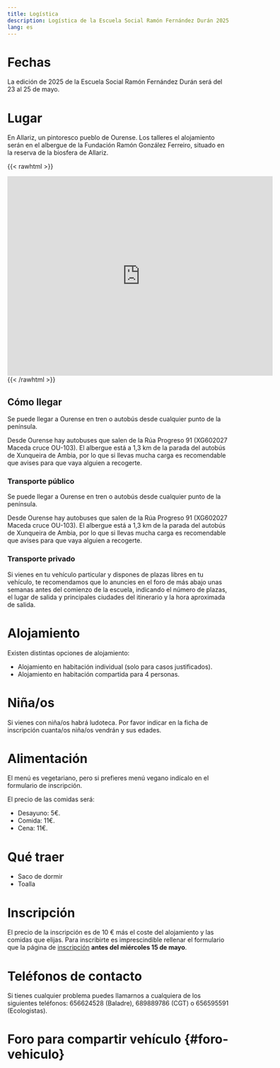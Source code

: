 ```yaml
---
title: Logística
description: Logística de la Escuela Social Ramón Fernández Durán 2025
lang: es
---
```


# Fechas

La edición de 2025 de la Escuela Social Ramón Fernández Durán será del 23 al 25 de mayo.

# Lugar

En Allariz, un pintoresco pueblo de Ourense. Los talleres el alojamiento serán en el albergue de la Fundación Ramón González Ferreiro, situado en la reserva de la biosfera de Allariz.

{{< rawhtml >}}
<iframe src="https://www.google.com/maps/embed?pb=!1m18!1m12!1m3!1d2501.56318784758!2d-7.748877338453476!3d42.199628643518544!2m3!1f0!2f0!3f0!3m2!1i1024!2i768!4f13.1!3m3!1m2!1s0xd3aac8e6d7f00b3%3A0xd3916477b87dc60f!2sFundaci%C3%B3n%20Ram%C3%B3n%20Gonz%C3%A1lez%20Ferreiro!5e1!3m2!1ses!2ses!4v1744725995553!5m2!1ses!2ses" width="600" height="450" style="border:0;" allowfullscreen="" loading="lazy" referrerpolicy="no-referrer-when-downgrade"></iframe>
{{< /rawhtml >}}

## Cómo llegar

Se puede llegar a Ourense en tren o autobús desde cualquier punto de la península. 

Desde Ourense hay autobuses que salen de la Rúa Progreso 91 (XG602027 Maceda cruce OU-103). El albergue está a 1,3 km de la parada del autobús de Xunqueira de Ambia, por lo que si llevas mucha carga es recomendable que avises para que vaya alguien a recogerte.

### Transporte público

Se puede llegar a Ourense en tren o autobús desde cualquier punto de la península. 

Desde Ourense hay autobuses que salen de la Rúa Progreso 91 (XG602027 Maceda cruce OU-103). El albergue está a 1,3 km de la parada del autobús de Xunqueira de Ambia, por lo que si llevas mucha carga es recomendable que avises para que vaya alguien a recogerte.

### Transporte privado

Si vienes en tu vehículo particular y dispones de plazas libres en tu vehículo, te recomendamos que lo anuncies en el foro de más abajo unas semanas antes del comienzo de la escuela, indicando el número de plazas, el lugar de salida y principales ciudades del itinerario y la hora aproximada de salida.

# Alojamiento

Existen distintas opciones de alojamiento:

- Alojamiento en habitación individual (solo para casos justificados).
- Alojamiento en habitación compartida para 4 personas.

# Niña/os

Si vienes con niña/os habrá ludoteca. Por favor indicar en la ficha de inscripción cuanta/os niña/os vendrán y sus edades.

# Alimentación

El menú es vegetariano, pero si prefieres menú vegano indícalo en el formulario de inscripción.

El precio de las comidas será:

- Desayuno: 5€.
- Comida: 11€.
- Cena: 11€.

# Qué traer

- Saco de dormir
- Toalla

# Inscripción

El precio de la inscripción es de 10 € más el coste del alojamiento y las comidas que elijas. Para inscribirte es imprescindible rellenar el formulario que la página de [inscripción](../inscripcion) **antes del miércoles 15 de mayo**.

# Teléfonos de contacto

Si tienes cualquier problema puedes llamarnos a cualquiera de los siguientes teléfonos: 656624528 (Baladre), 689889786 (CGT) o 656595591 (Ecologistas).

# Foro para compartir vehículo {#foro-vehiculo}